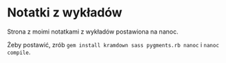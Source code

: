 # Notatki z wykładów

Strona z moimi notatkami z wykładów postawiona na nanoc.

Żeby postawić, zrób `gem install kramdown sass pygments.rb nanoc` i `nanoc compile`.

